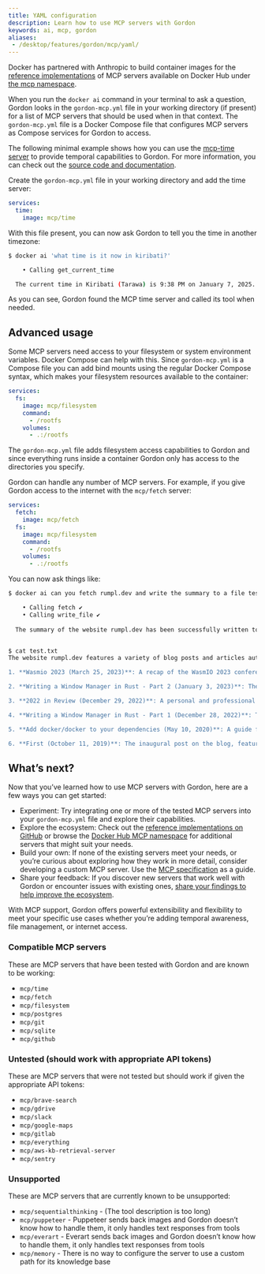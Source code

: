 ```yaml
---
title: YAML configuration
description: Learn how to use MCP servers with Gordon
keywords: ai, mcp, gordon
aliases: 
 - /desktop/features/gordon/mcp/yaml/
---
```


Docker has partnered with Anthropic to build container images for the [reference
implementations](https://github.com/modelcontextprotocol/servers/) of MCP
servers available on Docker Hub under [the mcp
namespace](https://hub.docker.com/u/mcp).

When you run the `docker ai` command in your terminal to ask a question, Gordon
looks in the `gordon-mcp.yml` file in your working directory (if present) for a
list of MCP servers that should be used when in that context. The
`gordon-mcp.yml` file is a Docker Compose file that configures MCP servers as
Compose services for Gordon to access.

The following minimal example shows how you can use the [mcp-time
server](https://hub.docker.com/r/mcp/time) to provide temporal capabilities to
Gordon. For more information, you can check out the [source code and
documentation](https://github.com/modelcontextprotocol/servers/tree/main/src/time).

Create the `gordon-mcp.yml` file in your working directory and add the time
   server:

```yaml
services:
  time:
    image: mcp/time
```

With this file present, you can now ask Gordon to tell you the time in
   another timezone:

  ```bash
  $ docker ai 'what time is it now in kiribati?'
  
      • Calling get_current_time
  
    The current time in Kiribati (Tarawa) is 9:38 PM on January 7, 2025.
  
  ```

As you can see, Gordon found the MCP time server and called its tool when
needed.

## Advanced usage

Some MCP servers need access to your filesystem or system environment variables.
Docker Compose can help with this. Since `gordon-mcp.yml` is a Compose file you
can add bind mounts using the regular Docker Compose syntax, which makes your
filesystem resources available to the container:

```yaml
services:
  fs:
    image: mcp/filesystem
    command:
      - /rootfs
    volumes:
      - .:/rootfs
```

The `gordon-mcp.yml` file adds filesystem access capabilities to Gordon and
since everything runs inside a container Gordon only has access to the
directories you specify.

Gordon can handle any number of MCP servers. For example, if you give Gordon
access to the internet with the `mcp/fetch` server:

```yaml
services:
  fetch:
    image: mcp/fetch
  fs:
    image: mcp/filesystem
    command:
      - /rootfs
    volumes:
      - .:/rootfs
```

You can now ask things like:

```bash
$ docker ai can you fetch rumpl.dev and write the summary to a file test.txt 

    • Calling fetch ✔️
    • Calling write_file ✔️
  
  The summary of the website rumpl.dev has been successfully written to the file test.txt in the allowed directory. Let me know if you need further assistance!


$ cat test.txt 
The website rumpl.dev features a variety of blog posts and articles authored by the site owner. Here's a summary of the content:

1. **Wasmio 2023 (March 25, 2023)**: A recap of the WasmIO 2023 conference held in Barcelona. The author shares their experience as a speaker and praises the organizers for a successful event.

2. **Writing a Window Manager in Rust - Part 2 (January 3, 2023)**: The second part of a series on creating a window manager in Rust. This installment focuses on enhancing the functionality to manage windows effectively.

3. **2022 in Review (December 29, 2022)**: A personal and professional recap of the year 2022. The author reflects on the highs and lows of the year, emphasizing professional achievements.

4. **Writing a Window Manager in Rust - Part 1 (December 28, 2022)**: The first part of the series on building a window manager in Rust. The author discusses setting up a Linux machine and the challenges of working with X11 and Rust.

5. **Add docker/docker to your dependencies (May 10, 2020)**: A guide for Go developers on how to use the Docker client library in their projects. The post includes a code snippet demonstrating the integration.

6. **First (October 11, 2019)**: The inaugural post on the blog, featuring a simple "Hello World" program in Go.
```

## What’s next?

Now that you’ve learned how to use MCP servers with Gordon, here are a few ways
you can get started:

- Experiment: Try integrating one or more of the tested MCP servers into your
  `gordon-mcp.yml` file and explore their capabilities.
- Explore the ecosystem: Check out the [reference implementations on
   GitHub](https://github.com/modelcontextprotocol/servers/) or browse the
   [Docker Hub MCP namespace](https://hub.docker.com/u/mcp) for additional
   servers that might suit your needs.
- Build your own: If none of the existing servers meet your needs, or you’re
   curious about exploring how they work in more detail, consider developing a
   custom MCP server. Use the [MCP
   specification](https://www.anthropic.com/news/model-context-protocol) as a
   guide.
- Share your feedback: If you discover new servers that work well with Gordon
   or encounter issues with existing ones, [share your findings to help improve
   the ecosystem](https://docker.qualtrics.com/jfe/form/SV_9tT3kdgXfAa6cWa).

With MCP support, Gordon offers powerful extensibility and flexibility to meet
your specific use cases whether you’re adding temporal awareness, file
management, or internet access.

### Compatible MCP servers

These are MCP servers that have been tested with Gordon and are known to be
working:

- `mcp/time`
- `mcp/fetch`
- `mcp/filesystem`
- `mcp/postgres`
- `mcp/git`
- `mcp/sqlite`
- `mcp/github`

### Untested (should work with appropriate API tokens)

These are MCP servers that were not tested but should work if given the
appropriate API tokens:

- `mcp/brave-search`
- `mcp/gdrive`
- `mcp/slack`
- `mcp/google-maps`
- `mcp/gitlab`
- `mcp/everything`
- `mcp/aws-kb-retrieval-server`
- `mcp/sentry`

### Unsupported

These are MCP servers that are currently known to be unsupported:

- `mcp/sequentialthinking` - (The tool description is too long)
- `mcp/puppeteer` - Puppeteer sends back images and Gordon doesn’t know how to
  handle them, it only handles text responses from tools
- `mcp/everart` - Everart sends back images and Gordon doesn’t know how to
  handle them, it only handles text responses from tools
- `mcp/memory` - There is no way to configure the server to use a custom path
  for its knowledge base
